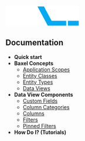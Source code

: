 ![enter image description here](https://raw.githubusercontent.com/BaxelSystems/user-docs/master/img/BAXEL-logo-dark-200.png)

## Documentation

* **Quick start**
* **Baxel Concepts**
  * [Application Scopes](README.md)
  * [Entity Classes](Entity-Classes.md)
  * [Entity Types](README.md)
  * [Data Views](README.md)
* **Data View Components**
  * [Custom Fields](README.md)
  * [Column Categories](README.md)
  * [Columns](README.md)
  * [Filters](README.md)
  * [Pinned Filters](README.md)
* **How Do I? (Tutorials)**
<!--stackedit_data:
eyJoaXN0b3J5IjpbLTc0NjkxMzE0OSwxMjg3MDc4MjM3LDE0MT
MxNTc4MCwyMTMzMjM5NTAyLC04MzAxNzM2NDcsMjEzMzIzOTUw
MiwtNzk1MzMyMjI2LDg2NzIxMjM0MywtMjE0MDI1MjU0MCwxNz
I1OTc5MDc2LC02NzIyMzkxNzgsMTI2NjkzOTkwMF19
-->